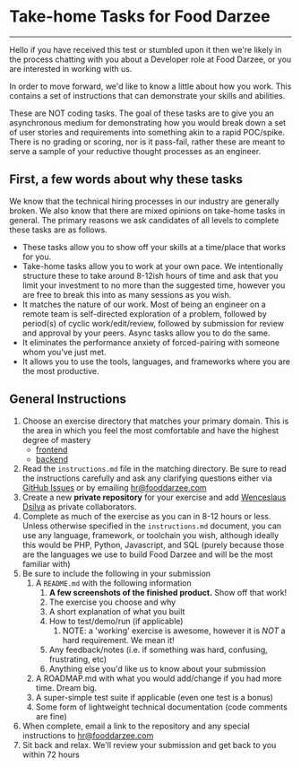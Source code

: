 # Take-home Tasks for Food Darzee
___
Hello if you have received this test or stumbled upon it then we're likely in the process chatting with you about a Developer role at Food Darzee, or you are interested in working with us.

In order to move forward, we'd like to know a little about how you work. This contains a set of instructions that can demonstrate your skills and abilities.

These are NOT coding tasks. The goal of these tasks are to give you an asynchronous medium for demonstrating how you would break down a set of user stories and requirements into something akin to a rapid POC/spike. There is no grading or scoring, nor is it pass-fail, rather these are meant to serve a sample of your reductive thought processes as an engineer.

## First, a few words about why these tasks

We know that the technical hiring processes in our industry are generally broken. 
We also know that there are mixed opinions on take-home tasks in general. 
The primary reasons we ask candidates of all levels to complete these tasks are as follows.

* These tasks allow you to show off your skills at a time/place that works for you.
* Take-home tasks allow you to work at your own pace. We intentionally structure these to take around 8-12ish hours of time and ask that you limit your investment to no more than the suggested time, however you are free to break this into as many sessions as you wish.
* It matches the nature of our work. Most of being an engineer on a remote team is self-directed exploration of a problem, followed by period(s) of cyclic work/edit/review, followed by submission for review and approval by your peers. Async tasks allow you to do the same.
* It eliminates the performance anxiety of forced-pairing with someone whom you've just met.
* It allows you to use the tools, languages, and frameworks where you are the most productive.


## General Instructions

1. Choose an exercise directory that matches your primary domain. This is the area in which you feel the most comfortable and have the highest degree of mastery
    * [frontend](frontend/instructions.md)
    * [backend](backend/instructions.md)
2. Read the `instructions.md` file in the matching directory. Be sure to read the instructions carefully and ask any clarifying questions either via [GitHub Issues](https://github.com/FoodDarzee/take-home/issues) or by emailing hr@fooddarzee.com
3. Create a new **private repository** for your exercise and add [Wenceslaus Dsilva](https://github.com/deadmantfa) as private collaborators.
4. Complete as much of the exercise as you can in 8-12 hours or less. Unless otherwise specified in the `instructions.md` document, you can use any language, framework, or toolchain you wish, although ideally this would be PHP, Python, Javascript, and SQL (purely because those are the languages we use to build Food Darzee and will be the most familiar with)
5. Be sure to include the following in your submission 
    1. A `README.md` with the following information
        1. **A few screenshots of the finished product.** Show off that work!
        2. The exercise you choose and why
        3. A short explanation of what you built
        4. How to test/demo/run (if applicable)
            1. NOTE: a 'working' exercise is awesome, however it is *NOT* a hard requirement. We mean it!
        5. Any feedback/notes (i.e. if something was hard, confusing, frustrating, etc)
        6. Anything else you'd like us to know about your submission
    2. A ROADMAP.md with what you would add/change if you had more time. Dream big.
    3. A super-simple test suite if applicable (even one test is a bonus)
    4. Some form of lightweight technical documentation (code comments are fine)
6. When complete, email a link to the repository and any special instructions to hr@fooddarzee.com
7. Sit back and relax. We'll review your submission and get back to you within 72 hours
